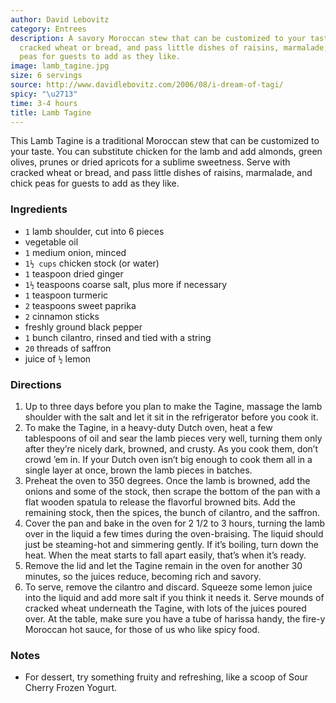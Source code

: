 ```yaml
---
author: David Lebovitz
category: Entrees
description: A savory Moroccan stew that can be customized to your taste. Serve with
  cracked wheat or bread, and pass little dishes of raisins, marmalade, and chick
  peas for guests to add as they like.
image: lamb_tagine.jpg
size: 6 servings
source: http://www.davidlebovitz.com/2006/08/i-dream-of-tagi/
spicy: "\u2713"
time: 3-4 hours
title: Lamb Tagine
---
```

This Lamb Tagine is a traditional Moroccan stew that can be customized to your taste. You can substitute chicken for the lamb and add almonds, green olives, prunes or dried apricots for a sublime sweetness. Serve with cracked wheat or bread, and pass little dishes of raisins, marmalade, and chick peas for guests to add as they like.

### Ingredients

* `1` lamb shoulder, cut into 6 pieces
* vegetable oil
* `1` medium onion, minced
* `1½ cups` chicken stock (or water)
* `1` teaspoon dried ginger
* `1½` teaspoons coarse salt, plus more if necessary
* `1` teaspoon turmeric
* `2` teaspoons sweet paprika
* `2` cinnamon sticks
* freshly ground black pepper
* `1` bunch cilantro, rinsed and tied with a string
* `20` threads of saffron
* juice of `½` lemon

### Directions

1. Up to three days before you plan to make the Tagine, massage the lamb shoulder with the salt and let it sit in the refrigerator before you cook it.
2. To make the Tagine, in a heavy-duty Dutch oven, heat a few tablespoons of oil and sear the lamb pieces very well, turning them only after they’re nicely dark, browned, and crusty. As you cook them, don’t crowd ’em in. If your Dutch oven isn’t big enough to cook them all in a single layer at once, brown the lamb pieces in batches.
3. Preheat the oven to 350 degrees. Once the lamb is browned, add the onions and some of the stock, then scrape the bottom of the pan with a flat wooden spatula to release the flavorful browned bits. Add the remaining stock, then the spices, the bunch of cilantro, and the saffron.
4. Cover the pan and bake in the oven for 2 1/2 to 3 hours, turning the lamb over in the liquid a few times during the oven-braising. The liquid should just be steaming-hot and simmering gently. If it’s boiling, turn down the heat. When the meat starts to fall apart easily, that’s when it’s ready.
5. Remove the lid and let the Tagine remain in the oven for another 30 minutes, so the juices reduce, becoming rich and savory.
6. To serve, remove the cilantro and discard. Squeeze some lemon juice into the liquid and add more salt if you think it needs it. Serve mounds of cracked wheat underneath the Tagine, with lots of the juices poured over. At the table, make sure you have a tube of harissa handy, the fire-y Moroccan hot sauce, for those of us who like spicy food.

### Notes

- For dessert, try something fruity and refreshing, like a scoop of Sour Cherry Frozen Yogurt.